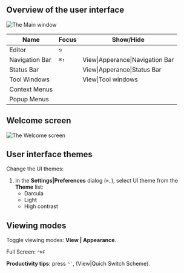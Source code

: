 ## Overview of the user interface

![The Main window](https://www.jetbrains.com/help/img/idea/2019.2/ij_mainWindow_default.png)

| Name           | Focus | Show/Hide                       |
| -------------- | ----- | ------------------------------- |
| Editor         | `⎋`   |                                 |
| Navigation Bar | `⌘↑`  | View\|Apperance\|Navigation Bar |
| Status Bar     |       | View\|Apperance\|Status Bar     |
| Tool Windows   |       | View\|Tool windows              |
| Context Menus  |       |                                 |
| Popup Menus    |       |                                 |



## Welcome screen

![The Welcome screen](https://www.jetbrains.com/help/img/idea/2019.2/ideaWelcomeScreen.png)

## User interface themes

Change the UI themes: 

1. In the **Settings|Preferences** dialog (`⌘,`), select UI theme from the **Theme** list:
   + Darcula
   + Light
   + High contrast

## Viewing modes

Toggle viewing modes: **View | Appearance**.

Full Screen: `⌃⌘F`

**Productivity tips**: press <code>⌃`</code>, (View|Quich Switch Scheme).

